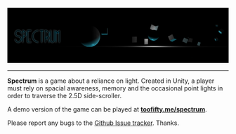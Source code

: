 ![Spectrum](img/logo.png)

--------------

__Spectrum__ is a game about a reliance on light. Created in Unity, a player must rely on spacial awareness, memory and the occasional point lights in order to traverse the 2.5D side-scroller.

A demo version of the game can be played at __[toofifty.me/spectrum](http://toofifty.me/spectrum)__.

Please report any bugs to the [Github Issue tracker](https://github.com/Toofifty/spectrum/issues). Thanks.